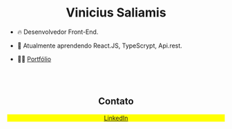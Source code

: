 <h1 align="center">Vinicius Saliamis</h1>
<p align="center"></p>

- 🔥 Desenvolvedor Front-End.

- 🌱 Atualmente aprendendo React.JS, TypeScrypt, Api.rest.

- 👨‍💻 <a href="https://vinisali.github.io/portifolio-pessoal/" target="_blank">Portfólio
</a>
<br>

<br>
<h2 align="center"> Contato </h2>

<p align="center" style="background:yellow">
<a href="https://www.linkedin.com/in/viniciussaliamis/" target="_blank">
  LinkedIn
</a>

<!--
- 👋 Hi, I’m @ViniSali
- 👀 I’m interested in ...
- 🌱 I’m currently learning ...
- 💞️ I’m looking to collaborate on ...
- 📫 How to reach me ...

<!---
ViniSali/ViniSali is a ✨ special ✨ repository because its `README.md` (this file) appears on your GitHub profile.
You can click the Preview link to take a look at your changes.
--->
